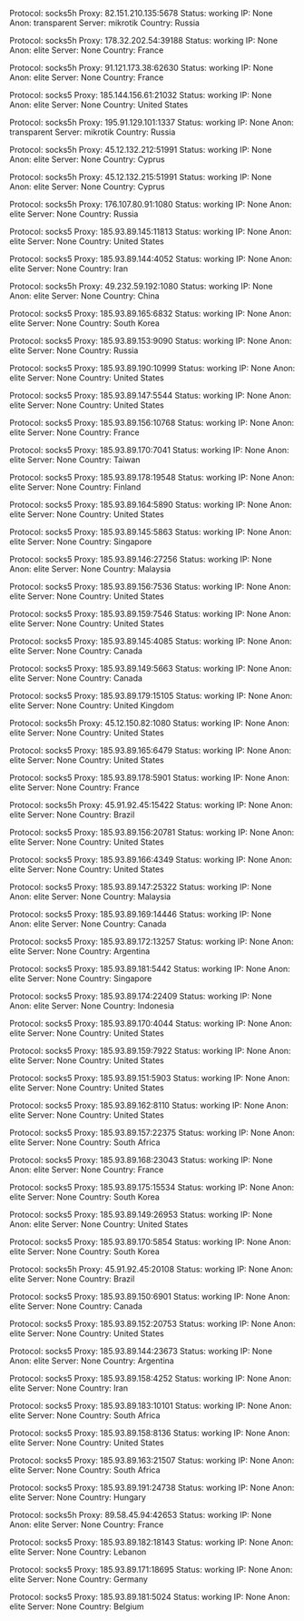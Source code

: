 Protocol: socks5h
Proxy: 82.151.210.135:5678
Status: working
IP: None
Anon: transparent
Server: mikrotik
Country: Russia

Protocol: socks5h
Proxy: 178.32.202.54:39188
Status: working
IP: None
Anon: elite
Server: None
Country: France

Protocol: socks5h
Proxy: 91.121.173.38:62630
Status: working
IP: None
Anon: elite
Server: None
Country: France

Protocol: socks5
Proxy: 185.144.156.61:21032
Status: working
IP: None
Anon: elite
Server: None
Country: United States

Protocol: socks5h
Proxy: 195.91.129.101:1337
Status: working
IP: None
Anon: transparent
Server: mikrotik
Country: Russia

Protocol: socks5h
Proxy: 45.12.132.212:51991
Status: working
IP: None
Anon: elite
Server: None
Country: Cyprus

Protocol: socks5h
Proxy: 45.12.132.215:51991
Status: working
IP: None
Anon: elite
Server: None
Country: Cyprus

Protocol: socks5h
Proxy: 176.107.80.91:1080
Status: working
IP: None
Anon: elite
Server: None
Country: Russia

Protocol: socks5
Proxy: 185.93.89.145:11813
Status: working
IP: None
Anon: elite
Server: None
Country: United States

Protocol: socks5
Proxy: 185.93.89.144:4052
Status: working
IP: None
Anon: elite
Server: None
Country: Iran

Protocol: socks5h
Proxy: 49.232.59.192:1080
Status: working
IP: None
Anon: elite
Server: None
Country: China

Protocol: socks5
Proxy: 185.93.89.165:6832
Status: working
IP: None
Anon: elite
Server: None
Country: South Korea

Protocol: socks5
Proxy: 185.93.89.153:9090
Status: working
IP: None
Anon: elite
Server: None
Country: Russia

Protocol: socks5
Proxy: 185.93.89.190:10999
Status: working
IP: None
Anon: elite
Server: None
Country: United States

Protocol: socks5
Proxy: 185.93.89.147:5544
Status: working
IP: None
Anon: elite
Server: None
Country: United States

Protocol: socks5
Proxy: 185.93.89.156:10768
Status: working
IP: None
Anon: elite
Server: None
Country: France

Protocol: socks5
Proxy: 185.93.89.170:7041
Status: working
IP: None
Anon: elite
Server: None
Country: Taiwan

Protocol: socks5
Proxy: 185.93.89.178:19548
Status: working
IP: None
Anon: elite
Server: None
Country: Finland

Protocol: socks5
Proxy: 185.93.89.164:5890
Status: working
IP: None
Anon: elite
Server: None
Country: United States

Protocol: socks5
Proxy: 185.93.89.145:5863
Status: working
IP: None
Anon: elite
Server: None
Country: Singapore

Protocol: socks5
Proxy: 185.93.89.146:27256
Status: working
IP: None
Anon: elite
Server: None
Country: Malaysia

Protocol: socks5
Proxy: 185.93.89.156:7536
Status: working
IP: None
Anon: elite
Server: None
Country: United States

Protocol: socks5
Proxy: 185.93.89.159:7546
Status: working
IP: None
Anon: elite
Server: None
Country: United States

Protocol: socks5
Proxy: 185.93.89.145:4085
Status: working
IP: None
Anon: elite
Server: None
Country: Canada

Protocol: socks5
Proxy: 185.93.89.149:5663
Status: working
IP: None
Anon: elite
Server: None
Country: Canada

Protocol: socks5
Proxy: 185.93.89.179:15105
Status: working
IP: None
Anon: elite
Server: None
Country: United Kingdom

Protocol: socks5h
Proxy: 45.12.150.82:1080
Status: working
IP: None
Anon: elite
Server: None
Country: United States

Protocol: socks5
Proxy: 185.93.89.165:6479
Status: working
IP: None
Anon: elite
Server: None
Country: United States

Protocol: socks5
Proxy: 185.93.89.178:5901
Status: working
IP: None
Anon: elite
Server: None
Country: France

Protocol: socks5h
Proxy: 45.91.92.45:15422
Status: working
IP: None
Anon: elite
Server: None
Country: Brazil

Protocol: socks5
Proxy: 185.93.89.156:20781
Status: working
IP: None
Anon: elite
Server: None
Country: United States

Protocol: socks5
Proxy: 185.93.89.166:4349
Status: working
IP: None
Anon: elite
Server: None
Country: United States

Protocol: socks5
Proxy: 185.93.89.147:25322
Status: working
IP: None
Anon: elite
Server: None
Country: Malaysia

Protocol: socks5
Proxy: 185.93.89.169:14446
Status: working
IP: None
Anon: elite
Server: None
Country: Canada

Protocol: socks5
Proxy: 185.93.89.172:13257
Status: working
IP: None
Anon: elite
Server: None
Country: Argentina

Protocol: socks5
Proxy: 185.93.89.181:5442
Status: working
IP: None
Anon: elite
Server: None
Country: Singapore

Protocol: socks5
Proxy: 185.93.89.174:22409
Status: working
IP: None
Anon: elite
Server: None
Country: Indonesia

Protocol: socks5
Proxy: 185.93.89.170:4044
Status: working
IP: None
Anon: elite
Server: None
Country: United States

Protocol: socks5
Proxy: 185.93.89.159:7922
Status: working
IP: None
Anon: elite
Server: None
Country: United States

Protocol: socks5
Proxy: 185.93.89.151:5903
Status: working
IP: None
Anon: elite
Server: None
Country: United States

Protocol: socks5
Proxy: 185.93.89.162:8110
Status: working
IP: None
Anon: elite
Server: None
Country: United States

Protocol: socks5
Proxy: 185.93.89.157:22375
Status: working
IP: None
Anon: elite
Server: None
Country: South Africa

Protocol: socks5
Proxy: 185.93.89.168:23043
Status: working
IP: None
Anon: elite
Server: None
Country: France

Protocol: socks5
Proxy: 185.93.89.175:15534
Status: working
IP: None
Anon: elite
Server: None
Country: South Korea

Protocol: socks5
Proxy: 185.93.89.149:26953
Status: working
IP: None
Anon: elite
Server: None
Country: United States

Protocol: socks5
Proxy: 185.93.89.170:5854
Status: working
IP: None
Anon: elite
Server: None
Country: South Korea

Protocol: socks5h
Proxy: 45.91.92.45:20108
Status: working
IP: None
Anon: elite
Server: None
Country: Brazil

Protocol: socks5
Proxy: 185.93.89.150:6901
Status: working
IP: None
Anon: elite
Server: None
Country: Canada

Protocol: socks5
Proxy: 185.93.89.152:20753
Status: working
IP: None
Anon: elite
Server: None
Country: United States

Protocol: socks5
Proxy: 185.93.89.144:23673
Status: working
IP: None
Anon: elite
Server: None
Country: Argentina

Protocol: socks5
Proxy: 185.93.89.158:4252
Status: working
IP: None
Anon: elite
Server: None
Country: Iran

Protocol: socks5
Proxy: 185.93.89.183:10101
Status: working
IP: None
Anon: elite
Server: None
Country: South Africa

Protocol: socks5
Proxy: 185.93.89.158:8136
Status: working
IP: None
Anon: elite
Server: None
Country: United States

Protocol: socks5
Proxy: 185.93.89.163:21507
Status: working
IP: None
Anon: elite
Server: None
Country: South Africa

Protocol: socks5
Proxy: 185.93.89.191:24738
Status: working
IP: None
Anon: elite
Server: None
Country: Hungary

Protocol: socks5h
Proxy: 89.58.45.94:42653
Status: working
IP: None
Anon: elite
Server: None
Country: France

Protocol: socks5
Proxy: 185.93.89.182:18143
Status: working
IP: None
Anon: elite
Server: None
Country: Lebanon

Protocol: socks5
Proxy: 185.93.89.171:18695
Status: working
IP: None
Anon: elite
Server: None
Country: Germany

Protocol: socks5
Proxy: 185.93.89.181:5024
Status: working
IP: None
Anon: elite
Server: None
Country: Belgium

